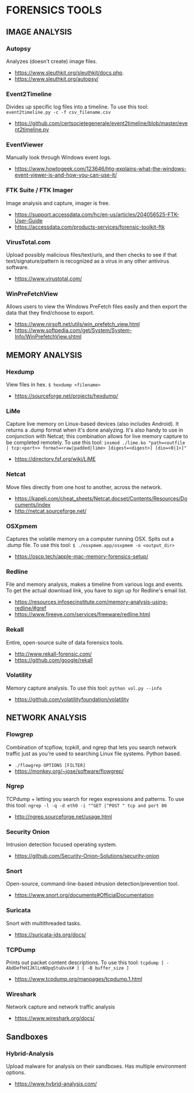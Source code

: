 # FORENSICS TOOLS

## IMAGE ANALYSIS
### Autopsy
Analyzes (doesn't create) image files.
- https://www.sleuthkit.org/sleuthkit/docs.php.
- https://www.sleuthkit.org/autopsy/

### Event2Timeline
Divides up specific log files into a timeline.
To use this tool: ```event2timeline.py -c -f csv_filename.csv```
- https://github.com/certsocietegenerale/event2timeline/blob/master/event2timeline.py

### EventViewer
Manually look through Windows event logs.
- https://www.howtogeek.com/123646/htg-explains-what-the-windows-event-viewer-is-and-how-you-can-use-it/

### FTK Suite / FTK Imager
Image analysis and capture, imager is free.
- https://support.accessdata.com/hc/en-us/articles/204056525-FTK-User-Guide
- https://accessdata.com/products-services/forensic-toolkit-ftk

### VirusTotal.com
Upload possibly malicious files/text/urls, and then checks to see if that text/signature/pattern is recognized as a virus in any other antivirus software.
- https://www.virustotal.com/

### WinPreFetchView
Allows users to view the Windows PreFetch files easily and then export the data that they find/choose to export.
- https://www.nirsoft.net/utils/win_prefetch_view.html
- https://www.softpedia.com/get/System/System-Info/WinPrefetchView.shtml


## MEMORY ANALYSIS
### Hexdump
View files in hex. ```$ hexdump <filename>```
- https://sourceforge.net/projects/hexdump/

### LiMe
Capture live memory on Linux-based devices (also includes Android). It returns a .dump format when it's done analyzing. It's also handy to use in conjunction with Netcat; this combination allows for live memory capture to be completed remotely.
To use this tool: ```insmod ./lime.ko "path=<outfile | tcp:<port>> format=<raw|padded|lime> [digest=<digest>] [dio=<0|1>]"```
- https://directory.fsf.org/wiki/LiME

### Netcat
Move files directly from one host to another, across the network. 
- https://kapeli.com/cheat_sheets/Netcat.docset/Contents/Resources/Documents/index 
- http://netcat.sourceforge.net/

### OSXpmem
Captures the volatile memory on a computer running OSX. Spits out a .dump file.
To use this tool: ```$ ./osxpmem.app/osxpmem -o <output_dir>```
- https://oscp.tech/apple-mac-memory-forensics-setup/

### Redline
File and memory analysis, makes a timeline from various logs and events. To get the actual download link, you have to sign up for Redline's email list.
- https://resources.infosecinstitute.com/memory-analysis-using-redline/#gref
- https://www.fireeye.com/services/freeware/redline.html

### Rekall
Entire, open-source suite of data forensics tools.
- http://www.rekall-forensic.com/
- https://github.com/google/rekall

### Volatility
Memory capture analysis. To use this tool: ```python vol.py --info```
- https://github.com/volatilityfoundation/volatility

## NETWORK ANALYSIS
### Flowgrep
Combination of tcpflow, tcpkill, and ngrep that lets you search network traffic just as you're used to searching Linux file systems. Python based.
- ```./flowgrep OPTIONS [FILTER]```
- https://monkey.org/~jose/software/flowgrep/

### Ngrep
TCPdump + letting you search for regex expressions and patterns. To use this tool: ```ngrep -l -q -d eth0 -i "^GET |^POST " tcp and port 80```
- http://ngrep.sourceforge.net/usage.html

### Security Onion
Intrusion detection focused operating system.
- https://github.com/Security-Onion-Solutions/security-onion

### Snort
Open-source, command-line-based intrusion detection/prevention tool. 
- https://www.snort.org/documents#OfficialDocumentation

### Suricata
Snort with multithreaded tasks. 
- https://suricata-ids.org/docs/

### TCPDump
Prints out packet content descriptions. To use this tool: ```tcpdump [ -AbdDefhHIJKlLnNOpqStuUvxX# ] [ -B buffer_size ]``` 
- https://www.tcpdump.org/manpages/tcpdump.1.html

### Wireshark
Network capture and network traffic analysis
- https://www.wireshark.org/docs/

## Sandboxes
### Hybrid-Analysis
Upload malware for analysis on their sandboxes. Has multiple environment options.
- https://www.hybrid-analysis.com/
